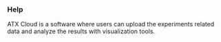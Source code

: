 ### Help

ATX Cloud is a software where users can upload the experiments related data and analyze the results with visualization tools.

